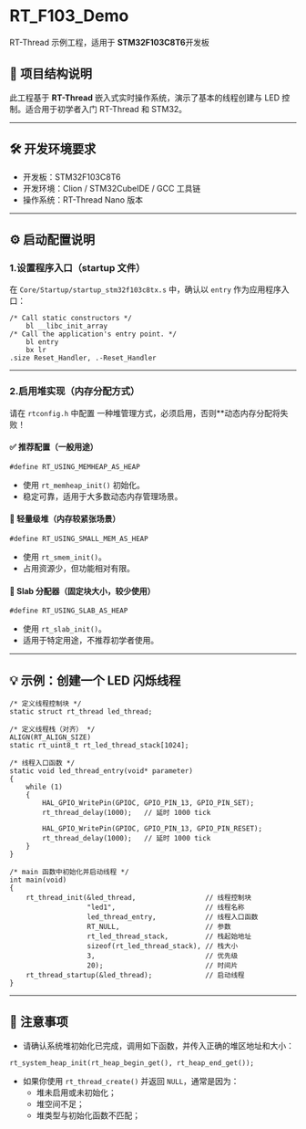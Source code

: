 # RT_F103_Demo
RT-Thread 示例工程，适用于 **STM32F103C8T6**开发板

## 📁 项目结构说明

此工程基于 **RT-Thread** 嵌入式实时操作系统，演示了基本的线程创建与 LED 控制。适合用于初学者入门 RT-Thread 和 STM32。

------



## 🛠️ 开发环境要求

- 开发板：STM32F103C8T6
- 开发环境：Clion / STM32CubeIDE / GCC 工具链
- 操作系统：RT-Thread Nano 版本

------



## ⚙️ 启动配置说明

### 1.设置程序入口（startup 文件）

在 `Core/Startup/startup_stm32f103c8tx.s` 中，确认以 `entry` 作为应用程序入口：

```
/* Call static constructors */
    bl __libc_init_array
/* Call the application's entry point. */
    bl entry
    bx lr
.size Reset_Handler, .-Reset_Handler
```

------

### 2.启用堆实现（内存分配方式）

请在 `rtconfig.h` 中配置 一种堆管理方式，必须启用，否则**动态内存分配将失败！

#### ✅ 推荐配置（一般用途）

```
#define RT_USING_MEMHEAP_AS_HEAP
```

- 使用 `rt_memheap_init()` 初始化。
- 稳定可靠，适用于大多数动态内存管理场景。

#### 🧩 轻量级堆（内存较紧张场景）

```
#define RT_USING_SMALL_MEM_AS_HEAP
```

- 使用 `rt_smem_init()`。
- 占用资源少，但功能相对有限。

#### 🧱 Slab 分配器（固定块大小，较少使用）

```
#define RT_USING_SLAB_AS_HEAP
```

- 使用 `rt_slab_init()`。
- 适用于特定用途，不推荐初学者使用。

------



## 💡 示例：创建一个 LED 闪烁线程

```
/* 定义线程控制块 */
static struct rt_thread led_thread;

/* 定义线程栈（对齐） */
ALIGN(RT_ALIGN_SIZE)
static rt_uint8_t rt_led_thread_stack[1024];

/* 线程入口函数 */
static void led_thread_entry(void* parameter)
{
    while (1)
    {
        HAL_GPIO_WritePin(GPIOC, GPIO_PIN_13, GPIO_PIN_SET);
        rt_thread_delay(1000);   // 延时 1000 tick

        HAL_GPIO_WritePin(GPIOC, GPIO_PIN_13, GPIO_PIN_RESET);
        rt_thread_delay(1000);   // 延时 1000 tick
    }
}

/* main 函数中初始化并启动线程 */
int main(void)
{
    rt_thread_init(&led_thread,                 // 线程控制块
                   "led1",                      // 线程名称
                   led_thread_entry,            // 线程入口函数
                   RT_NULL,                     // 参数
                   rt_led_thread_stack,         // 栈起始地址
                   sizeof(rt_led_thread_stack), // 栈大小
                   3,                           // 优先级
                   20);                         // 时间片
    rt_thread_startup(&led_thread);             // 启动线程
}
```

------

## 🧪 注意事项

- 请确认系统堆初始化已完成，调用如下函数，并传入正确的堆区地址和大小：

```
rt_system_heap_init(rt_heap_begin_get(), rt_heap_end_get());
```

- 如果你使用 `rt_thread_create()` 并返回 `NULL`，通常是因为：
  - 堆未启用或未初始化；
  - 堆空间不足；
  - 堆类型与初始化函数不匹配；
